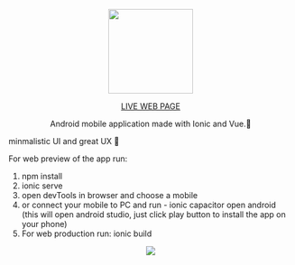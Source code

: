 <p align="center">
<img height="150" width="150" src="https://i.ibb.co/X2pp3gD/12.png" />
</p>

<p align="center">
   <a href="">LIVE WEB PAGE</a>
</p>
<p align="center">Android mobile application made with Ionic and Vue.📱</p>



minmalistic UI and  great UX 📱

For web preview of the app run:
1. npm install
2. ionic serve
3. open devTools in browser and choose a mobile
4. or connect your mobile to PC and run - ionic capacitor open android (this will open android studio, just click play button to install the app on your phone)
5. For web production run:
   ionic build 


<p align="center">
<img src="https://i.ibb.co/VqGPV9m/11.png" />
</p>


